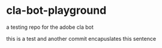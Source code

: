 # cla-bot-playground
a testing repo for the adobe cla bot

this is a test
and another commit encapuslates this sentence
